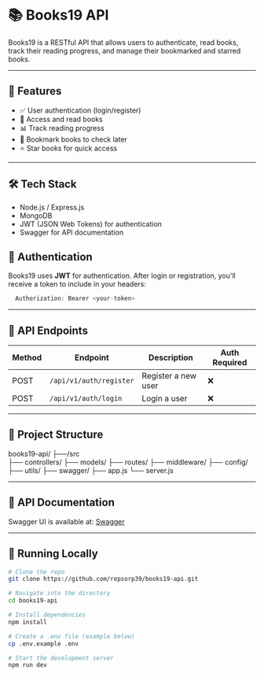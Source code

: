 # 📚 Books19 API

Books19 is a RESTful API that allows users to authenticate, read books, track their reading progress, and manage their bookmarked and starred books.

---

## 🚀 Features

- ✅ User authentication (login/register)
- 📖 Access and read books
- 📊 Track reading progress
- 🔖 Bookmark books to check later
- ⭐ Star books for quick access

---

## 🛠️ Tech Stack

- Node.js / Express.js
- MongoDB 
- JWT (JSON Web Tokens) for authentication
- Swagger for API documentation


## 🔐 Authentication

Books19 uses **JWT** for authentication. After login or registration, you'll receive a token to include in your headers:

```js
  Authorization: Bearer <your-token>
```


---

## 📘 API Endpoints

| Method | Endpoint               | Description                     | Auth Required |
|--------|------------------------|----------------------------------|----------------|
| POST   | `/api/v1/auth/register`| Register a new user              | ❌             |
| POST   | `/api/v1/auth/login`   | Login a user                     | ❌             |


---

## 📂 Project Structure

books19-api/
    ├──/src  
        ├── controllers/ 
        ├── models/ 
        ├── routes/ 
        ├── middleware/ 
        ├── config/ 
        ├── utils/ 
        ├── swagger/ 
        ├── app.js 
    └── server.js


---

## 📄 API Documentation

Swagger UI is available at: [Swagger](http://localhost:3000/api-docs)

---

## 🧪 Running Locally

```bash
# Clone the repo
git clone https://github.com/repsorp39/books19-api.git

# Navigate into the directory
cd books19-api

# Install dependencies
npm install

# Create a .env file (example below)
cp .env.example .env

# Start the development server
npm run dev
